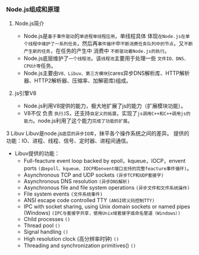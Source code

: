 ### Node.js组成和原理

1. Node.js简介
    * Node.js是`基于事件驱动`的`单进程单线程应用`，单线程具体 体现`在Node.js在单个线程中维护了一系列任务`，然后再`事件循环`中`不断消费任务队列中的节点`，又`不断产生新的任务`，在任务的产生中 消费中 `不断驱动着Node.js的执行`。
    * Node.js底层维护了`一个线程池`，该`线程池`主要用于处理一些 `文件IO、DNS、CPU计等`任务。
    * Node.js主要由`V8、Libuv、第三方模块`(cares异步DNS解析库、HTTP解析器、HTTP2解析器、压缩率、加解密库)组成。

2. js引擎V8
    * Node.js利用V8提供的能力，极大地扩展了js的能力（扩展模块功能）。
    * V8不仅 负责 `执行J`S，还支持`自定义的拓展`，实现了`js调用C++和C++调用js的能力`。node.js利用了这个能力`完成了功能的扩展`。

3 Libuv
Libuv是node.js`底层的异步IO库`，抹平各个操作系统之间的差异。 提供的功能：IO、进程、线程、信号、定时器、进程间通信。

* Libuv提供的功能：
    * Full-feacture event loop backed by epoll，kqueue，IOCP，envent ports `(由epoll、kqueue、IOCP和envent端口支持的完整feacture事件循环)`。 
    * Asynchronous TCP and UDP sockets `(异步TCP和UDP套接字)`
    * Asynchronous DNS resolution `(异步DNS解析)`
    * Asynchronous file and file system operations `(异步文件和文件系统操作)`
    * File system events `(文件系统事件)`
    * ANSI escape code controlled TTY `(ANSI转义码控制TTY)`
    * IPC with socket sharing, using Unix domain sockets or named pipes (Windows) `(IPC与套接字共享，使用Unix域套接字或命名管道（Windows）)`
    * Child processes `()`
    * Thread pool `()`
    * Signal handling `()`
    * High resolution clock (高分辨率时钟) `()`
    * Threading and synchronization primitives() `()`